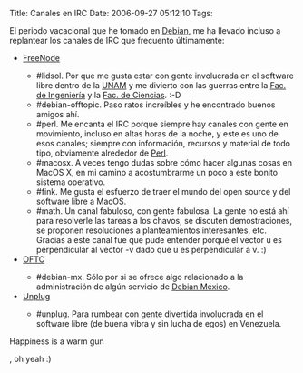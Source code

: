 Title: Canales en IRC
Date: 2006-09-27 05:12:10
Tags: 

<p>El periodo vacacional que he tomado en <a target="_blank" href="http://www.debian.org">Debian</a>, me ha llevado incluso a replantear los canales de IRC que frecuento últimamente:
</p>
<ul>
<li><a target="_blank" href="http://www.freenode.net">FreeNode</a></li>
<ul>
<li>#lidsol. Por que me gusta estar con gente involucrada en el software libre dentro de la <a target="_blank" href="http://www.unam.mx">UNAM</a> y me divierto con las guerras entre la <a target="_blank" href="http://www.ingenieria.unam.mx/">Fac. de Ingeniería</a> y la <a target="_blank" href="http://www.fciencias.unam.mx">Fac. de Ciencias</a>. :-D</li>
<li>#debian-offtopic. Paso ratos increíbles y he encontrado buenos amigos ahí.</li>
<li>#perl. Me encanta el IRC porque siempre hay canales con gente en movimiento, incluso en altas horas de la noche, y este es uno de esos canales; siempre con información, recursos y material de todo tipo, obviamente alrededor de <a target="_blank" href="http://www.perl.org">Perl</a>.</li>
<li>#macosx. A veces tengo dudas sobre cómo hacer algunas cosas en MacOS X, en mi camino a acostumbrarme un poco a este bonito sistema operativo.</li>
<li>#fink. Me gusta el esfuerzo de traer el mundo del open source y del software libre a MacOS.</li>
<li>#math. Un canal fabuloso, con gente fabulosa. La gente no está ahí para resolverle las tareas a los chavos, se discuten demostraciones, se proponen resoluciones a planteamientos interesantes, etc. Gracias a este canal fue que pude entender porqué el vector u es perpendicular al vector -v dado que u es perpendicular a v. :)</li>
</ul>
<li><a target="_blank" href="http://www.oftc.net">OFTC</a></li>
<ul>
<li>#debian-mx. Sólo por si se ofrece algo relacionado a la administración de algún servicio de <a target="_blank" href="http://www.debianmexico.org">Debian México</a>.</li>
</ul>
<li><a target="_blank" href="http://www.unplug.org.ve">Unplug</a></li>
<ul>
<li>#unplug. Para rumbear con gente divertida involucrada en el software libre (de buena vibra y sin lucha de egos) en Venezuela.</li>
</ul>
</ul>Happiness is a warm gun<p>, oh yeah :) </p>

